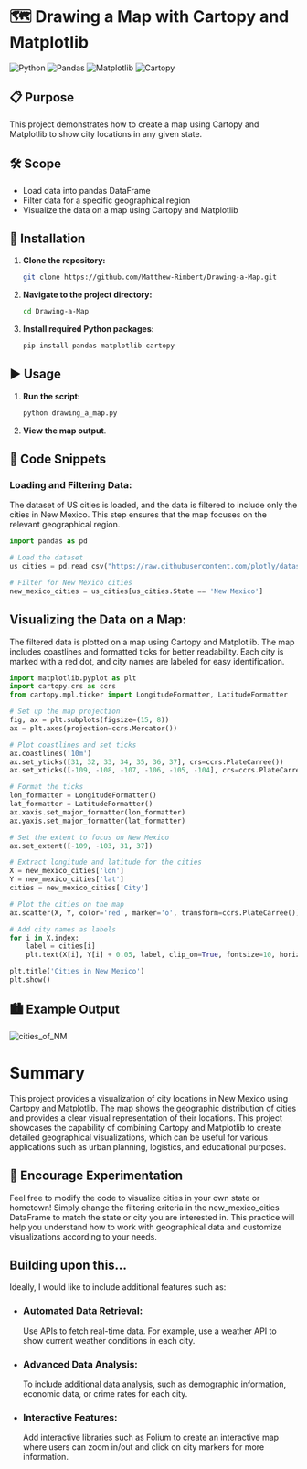 # 🗺️ Drawing a Map with Cartopy and Matplotlib

![Python](https://img.shields.io/badge/Python-3.8+-blue.svg)
![Pandas](https://img.shields.io/badge/Pandas-1.3.0+-green.svg)
![Matplotlib](https://img.shields.io/badge/Matplotlib-3.4.2+-red.svg)
![Cartopy](https://img.shields.io/badge/Cartopy-0.19.0+-orange.svg)

## 📋 Purpose
This project demonstrates how to create a map using Cartopy and Matplotlib to show city locations in any given state.

## 🛠️ Scope
- Load data into pandas DataFrame
- Filter data for a specific geographical region
- Visualize the data on a map using Cartopy and Matplotlib

## 🚀 Installation
1. **Clone the repository:**
    ```bash
    git clone https://github.com/Matthew-Rimbert/Drawing-a-Map.git
    ```
2. **Navigate to the project directory:**
    ```bash
    cd Drawing-a-Map
    ```
3. **Install required Python packages:**
    ```bash
    pip install pandas matplotlib cartopy
    ```

## ▶️ Usage
1. **Run the script:**
    ```bash
    python drawing_a_map.py
    ```

2. **View the map output**.

## 🧩 Code Snippets

### Loading and Filtering Data:
The dataset of US cities is loaded, and the data is filtered to include only the cities in New Mexico. This step ensures that the map focuses on the relevant geographical region.
```python
import pandas as pd

# Load the dataset
us_cities = pd.read_csv("https://raw.githubusercontent.com/plotly/datasets/master/us-cities-top-1k.csv")

# Filter for New Mexico cities
new_mexico_cities = us_cities[us_cities.State == 'New Mexico']
```
## Visualizing the Data on a Map:
The filtered data is plotted on a map using Cartopy and Matplotlib. The map includes coastlines and formatted ticks for better readability. Each city is marked with a red dot, and city names are labeled for easy identification.
```python
import matplotlib.pyplot as plt
import cartopy.crs as ccrs
from cartopy.mpl.ticker import LongitudeFormatter, LatitudeFormatter

# Set up the map projection
fig, ax = plt.subplots(figsize=(15, 8))
ax = plt.axes(projection=ccrs.Mercator())

# Plot coastlines and set ticks
ax.coastlines('10m')
ax.set_yticks([31, 32, 33, 34, 35, 36, 37], crs=ccrs.PlateCarree())
ax.set_xticks([-109, -108, -107, -106, -105, -104], crs=ccrs.PlateCarree())

# Format the ticks
lon_formatter = LongitudeFormatter()
lat_formatter = LatitudeFormatter()
ax.xaxis.set_major_formatter(lon_formatter)
ax.yaxis.set_major_formatter(lat_formatter)

# Set the extent to focus on New Mexico
ax.set_extent([-109, -103, 31, 37])

# Extract longitude and latitude for the cities
X = new_mexico_cities['lon']
Y = new_mexico_cities['lat']
cities = new_mexico_cities['City']

# Plot the cities on the map
ax.scatter(X, Y, color='red', marker='o', transform=ccrs.PlateCarree())

# Add city names as labels
for i in X.index:
    label = cities[i]
    plt.text(X[i], Y[i] + 0.05, label, clip_on=True, fontsize=10, horizontalalignment='center', transform=ccrs.Geodetic())

plt.title('Cities in New Mexico')
plt.show()
```
## 🏙️ Example Output
![cities_of_NM](https://github.com/user-attachments/assets/1b893908-277e-4c62-a576-7f8e53ecc4be)


# Summary
This project provides a visualization of city locations in New Mexico using Cartopy and Matplotlib. The map shows the geographic distribution of cities and provides a clear visual representation of their locations. This project showcases the capability of combining Cartopy and Matplotlib to create detailed geographical visualizations, which can be useful for various applications such as urban planning, logistics, and educational purposes.

## 🌟 Encourage Experimentation
Feel free to modify the code to visualize cities in your own state or hometown! Simply change the filtering criteria in the new_mexico_cities DataFrame to match the state or city you are interested in. This practice will help you understand how to work with geographical data and customize visualizations according to your needs.

## Building upon this...
Ideally, I would like to include additional features such as:
- ### Automated Data Retrieval:
   Use APIs to fetch real-time data. For example, use a weather API to show current weather conditions in each city.
- ### Advanced Data Analysis:
  To include additional data analysis, such as demographic information, economic data, or crime rates for each city.
- ### Interactive Features:
  Add interactive libraries such as Folium to create an interactive map where users can zoom in/out and click on city markers for more information.

